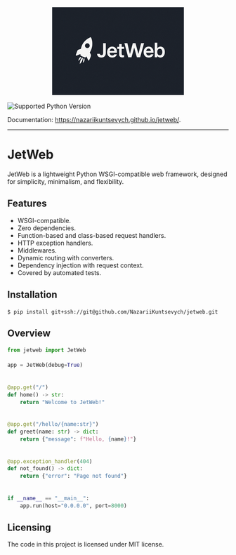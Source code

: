 <div align="center">
    <img src="docs/images/logo.png">
</div>

![Supported Python Version](https://img.shields.io/badge/python-3.8%20|%203.9%20|%203.10%20|%203.11%20|%203.12%20|%203.13-blue)

Documentation: https://nazariikuntsevych.github.io/jetweb/.

---

# JetWeb

JetWeb is a lightweight Python WSGI-compatible web framework, designed for simplicity, minimalism, and flexibility.

## Features

* WSGI-compatible.
* Zero dependencies.
* Function-based and class-based request handlers.
* HTTP exception handlers.
* Middlewares.
* Dynamic routing with converters.
* Dependency injection with request context.
* Covered by automated tests.

## Installation

```shell
$ pip install git+ssh://git@github.com/NazariiKuntsevych/jetweb.git
```

## Overview

```python
from jetweb import JetWeb

app = JetWeb(debug=True)


@app.get("/")
def home() -> str:
    return "Welcome to JetWeb!"


@app.get("/hello/{name:str}")
def greet(name: str) -> dict:
    return {"message": f"Hello, {name}!"}


@app.exception_handler(404)
def not_found() -> dict:
    return {"error": "Page not found"}


if __name__ == "__main__":
    app.run(host="0.0.0.0", port=8000)
```

## Licensing

The code in this project is licensed under MIT license.
